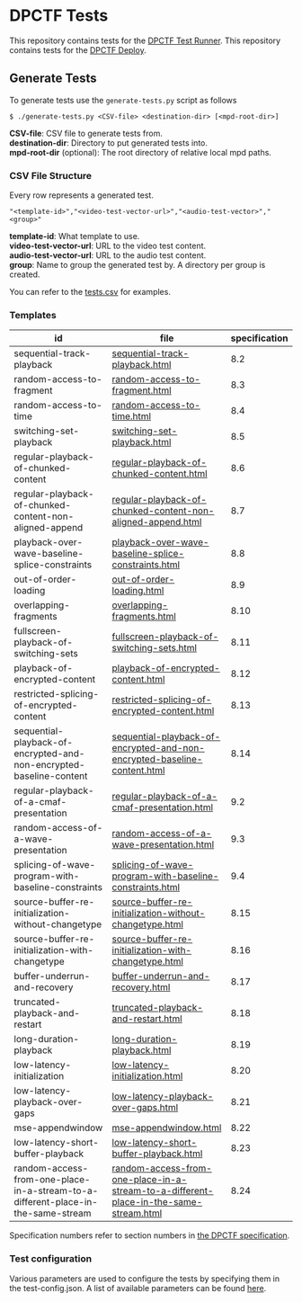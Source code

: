 # DPCTF Tests

This repository contains tests for the [DPCTF Test
Runner](https://github.com/cta-wave/dpctf-test-runner).
This repository contains tests for the [DPCTF Deploy](https://github.com/cta-wave/dpctf-test-runner).

## Generate Tests

To generate tests use the `generate-tests.py` script as follows

```
$ ./generate-tests.py <CSV-file> <destination-dir> [<mpd-root-dir>]
```

**CSV-file**: CSV file to generate tests from.  
**destination-dir**: Directory to put generated tests into.  
**mpd-root-dir** (optional): The root directory of relative local mpd paths.

### CSV File Structure

Every row represents a generated test.

```csv
"<template-id>","<video-test-vector-url>","<audio-test-vector>","<group>"
```

**template-id**: What template to use.  
**video-test-vector-url**: URL to the video test content.  
**audio-test-vector-url**: URL to the audio test content.  
**group**: Name to group the generated test by. A directory per group is created.

You can refer to the [tests.csv](./tests.csv) for examples.

### Templates

| id                                                                               | file                                                                                                                                                                             | specification |
| -------------------------------------------------------------------------------- | -------------------------------------------------------------------------------------------------------------------------------------------------------------------------------- | ------------- |
| sequential-track-playback                                                        | [sequential-track-playback.html](./sequential-track-playback.html)                                                                                                               | 8.2           |
| random-access-to-fragment                                                        | [random-access-to-fragment.html](./random-access-to-fragment.html)                                                                                                               | 8.3           |
| random-access-to-time                                                            | [random-access-to-time.html](./random-access-to-time.html)                                                                                                                       | 8.4           |
| switching-set-playback                                                           | [switching-set-playback.html](./switching-set-playback.html)                                                                                                                     | 8.5           |
| regular-playback-of-chunked-content                                              | [regular-playback-of-chunked-content.html](./regular-playback-of-chunked-content.html)                                                                                           | 8.6           |
| regular-playback-of-chunked-content-non-aligned-append                           | [regular-playback-of-chunked-content-non-aligned-append.html](./regular-playback-of-chunked-content-non-aligned-append.html)                                                     | 8.7           |
| playback-over-wave-baseline-splice-constraints                                   | [playback-over-wave-baseline-splice-constraints.html](./playback-over-wave-baseline-splice-constraints.html)                                                                     | 8.8           |
| out-of-order-loading                                                             | [out-of-order-loading.html](./out-of-order-loading.html)                                                                                                                         | 8.9           |
| overlapping-fragments                                                            | [overlapping-fragments.html](./overlapping-fragments.html)                                                                                                                       | 8.10          |
| fullscreen-playback-of-switching-sets                                            | [fullscreen-playback-of-switching-sets.html](./fullscreen-playback-of-switching-sets.html)                                                                                       | 8.11          |
| playback-of-encrypted-content                                                    | [playback-of-encrypted-content.html](./playback-of-encrypted-content-https.html)                                                                                                 | 8.12          |
| restricted-splicing-of-encrypted-content                                         | [restricted-splicing-of-encrypted-content.html](./restricted-splicing-of-encrypted-content-https.html)                                                                           | 8.13          |
| sequential-playback-of-encrypted-and-non-encrypted-baseline-content              | [sequential-playback-of-encrypted-and-non-encrypted-baseline-content.html](./sequential-playback-of-encrypted-and-non-encrypted-baseline-content-https.html)                     | 8.14          |
| regular-playback-of-a-cmaf-presentation                                          | [regular-playback-of-a-cmaf-presentation.html](./regular-playback-of-a-cmaf-presentation.html)                                                                                   | 9.2           |
| random-access-of-a-wave-presentation                                             | [random-access-of-a-wave-presentation.html](./random-access-of-a-wave-presentation.html)                                                                                         | 9.3           |
| splicing-of-wave-program-with-baseline-constraints                               | [splicing-of-wave-program-with-baseline-constraints.html](./splicing-of-wave-program-with-baseline-constraints.html)                                                             | 9.4           |
| source-buffer-re-initialization-without-changetype                               | [source-buffer-re-initialization-without-changetype.html](./source-buffer-re-initialization-without-changetype.html)                                                             | 8.15          |
| source-buffer-re-initialization-with-changetype                                  | [source-buffer-re-initialization-with-changetype.html](./source-buffer-re-initialization-with-changetype.html)                                                                   | 8.16          |
| buffer-underrun-and-recovery                                                     | [buffer-underrun-and-recovery.html](./buffer-underrun-and-recovery.html)                                                                                                         | 8.17          |
| truncated-playback-and-restart                                                   | [truncated-playback-and-restart.html](./truncated-playback-and-restart.html)                                                                                                     | 8.18          |
| long-duration-playback                                                           | [long-duration-playback.html](./long-duration-playback.html)                                                                                                                     | 8.19          |
| low-latency-initialization                                                       | [low-latency-initialization.html](./low-latency-initialization.html)                                                                                                             | 8.20          |
| low-latency-playback-over-gaps                                                   | [low-latency-playback-over-gaps.html](./low-latency-playback-over-gaps.html)                                                                                                     | 8.21          |
| mse-appendwindow                                                                 | [mse-appendwindow.html](./mse-appendwindow.html)                                                                                                                                 | 8.22          |
| low-latency-short-buffer-playback                                                | [low-latency-short-buffer-playback.html](./low-latency-short-buffer-playback.html)                                                                                               | 8.23          |
| random-access-from-one-place-in-a-stream-to-a-different-place-in-the-same-stream | [random-access-from-one-place-in-a-stream-to-a-different-place-in-the-same-stream.html](./random-access-from-one-place-in-a-stream-to-a-different-place-in-the-same-stream.html) | 8.24          |

Specification numbers refer to section numbers in [the DPCTF specification](https://cdn.cta.tech/cta/media/media/resources/standards/pdfs/cta-5003-final.pdf).

### Test configuration

Various parameters are used to configure the tests by specifying them in the test-config.json. A list of available parameters can be found [here](./TEST_CONFIG.md).

